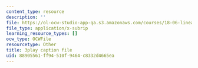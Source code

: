 ```yaml
---
content_type: resource
description: ''
file: https://ol-ocw-studio-app-qa.s3.amazonaws.com/courses/18-06-linear-algebra-spring-2010/88905561ff94510f9464c8332d4665ea_YzZUIYRCE38.vtt
file_type: application/x-subrip
learning_resource_types: []
ocw_type: OCWFile
resourcetype: Other
title: 3play caption file
uid: 88905561-ff94-510f-9464-c8332d4665ea
---
```

